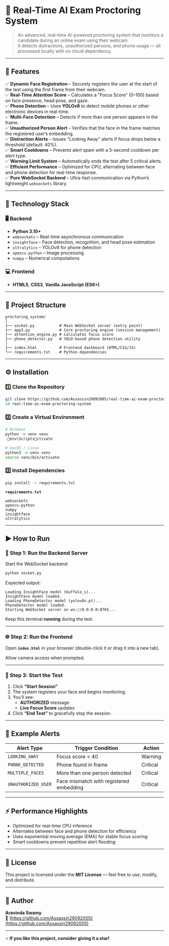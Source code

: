 # 🎯 Real-Time AI Exam Proctoring System

> An advanced, real-time AI-powered proctoring system that monitors a candidate during an online exam using their webcam.  
> It detects distractions, unauthorized persons, and phone usage — all processed locally with no cloud dependency.

---

## 🚀 Features

✅ **Dynamic Face Registration** – Securely registers the user at the start of the test using the first frame from their webcam.  
✅ **Real-Time Attention Score** – Calculates a "Focus Score" (0–100) based on face presence, head pose, and gaze.  
✅ **Phone Detection** – Uses **YOLOv8** to detect mobile phones or other electronic devices in real-time.  
✅ **Multi-Face Detection** – Detects if more than one person appears in the frame.  
✅ **Unauthorized Person Alert** – Verifies that the face in the frame matches the registered user’s embedding.  
✅ **Distraction Alerts** – Issues "Looking Away" alerts if focus drops below a threshold (default: 40%).  
✅ **Smart Cooldowns** – Prevents alert spam with a 5-second cooldown per alert type.  
✅ **Warning Limit System** – Automatically ends the test after 5 critical alerts.  
✅ **Efficient Performance** – Optimized for CPU, alternating between face and phone detection for real-time response.  
✅ **Pure WebSocket Backend** – Ultra-fast communication via Python’s lightweight `websockets` library.  

---

## 🧠 Technology Stack

### 🖥️ Backend
- **Python 3.10+**
- `websockets` – Real-time asynchronous communication  
- `insightface` – Face detection, recognition, and head pose estimation  
- `ultralytics` – YOLOv8 for phone detection  
- `opencv-python` – Image processing  
- `numpy` – Numerical computations  

### 💻 Frontend
- **HTML5**, **CSS3**, **Vanilla JavaScript (ES6+)**

---

## 📁 Project Structure

```
proctoring_system/
│
├── socket.py           # Main WebSocket server (entry point)
├── app3.py             # Core proctoring engine (session management)
├── attention_engine.py # Calculates focus score
├── phone_detector.py   # YOLO-based phone detection utility
│
├── index.html          # Frontend dashboard (HTML/CSS/JS)
└── requirements.txt    # Python dependencies
```

---

## ⚙️ Installation

### 1️⃣ Clone the Repository
```bash
git clone https://github.com/Assassin29092005/real-time-ai-exam-proctoring-system.git
cd real-time-ai-exam-proctoring-system
```

### 2️⃣ Create a Virtual Environment
```bash
# Windows
python -m venv venv
.env\Scriptsctivate

# macOS / Linux
python3 -m venv venv
source venv/bin/activate
```

### 3️⃣ Install Dependencies
```bash
pip install -r requirements.txt
```

**`requirements.txt`**
```
websockets
opencv-python
numpy
insightface
ultralytics
```

---

## ▶️ How to Run

### 🧩 Step 1: Run the Backend Server
Start the WebSocket backend:
```bash
python socket.py
```

Expected output:
```
Loading InsightFace model (buffalo_s)...
InsightFace model loaded.
Loading PhoneDetector model (yolov8n.pt)...
PhoneDetector model loaded.
Starting WebSocket server on ws://0.0.0.0:8765...
```

Keep this terminal **running** during the test.

---

### 🌐 Step 2: Run the Frontend
Open **`index.html`** in your browser (double-click it or drag it into a new tab).

Allow camera access when prompted.

---

### 🧾 Step 3: Start the Test
1. Click **“Start Session”**  
2. The system registers your face and begins monitoring.  
3. You’ll see:
   - **AUTHORIZED** message  
   - **Live Focus Score** updates  
4. Click **“End Test”** to gracefully stop the session.

---

## 🧩 Example Alerts

| Alert Type          | Trigger Condition                       | Action |
|---------------------|------------------------------------------|--------|
| `LOOKING_AWAY`      | Focus score < 40                         | Warning |
| `PHONE_DETECTED`    | Phone found in frame                     | Critical |
| `MULTIPLE_FACES`    | More than one person detected            | Critical |
| `UNAUTHORIZED_USER` | Face mismatch with registered embedding  | Critical |

---

## ⚡ Performance Highlights
- Optimized for real-time CPU inference  
- Alternates between face and phone detection for efficiency  
- Uses exponential moving average (EMA) for stable focus scoring  
- Smart cooldowns prevent repetitive alert flooding  

---

## 📜 License
This project is licensed under the **MIT License** — feel free to use, modify, and distribute.

---

## 💬 Author
**Aravinda Swamy**  
🔗 [https://github.com/Assassin29092005](https://github.com/Assassin29092005)

---

⭐ **If you like this project, consider giving it a star!**
